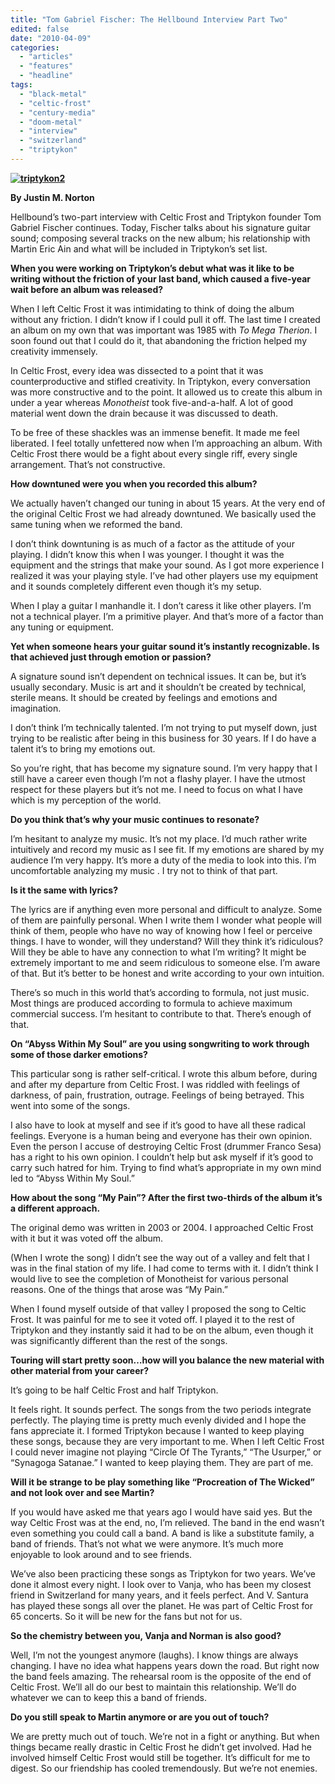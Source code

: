 ```yaml
---
title: "Tom Gabriel Fischer: The Hellbound Interview Part Two"
edited: false
date: "2010-04-09"
categories:
  - "articles"
  - "features"
  - "headline"
tags:
  - "black-metal"
  - "celtic-frost"
  - "century-media"
  - "doom-metal"
  - "interview"
  - "switzerland"
  - "triptykon"
---
```


**[![triptykon2](http://www.hellbound.ca/wp-content/uploads/2010/04/triptykon2.jpg "triptykon2")](http://www.hellbound.ca/wp-content/uploads/2010/04/triptykon2.jpg)**

**By Justin M. Norton**

Hellbound’s two-part interview with Celtic Frost and Triptykon founder Tom Gabriel Fischer continues. Today, Fischer talks about his signature guitar sound; composing several tracks on the new album; his relationship with Martin Eric Ain and what will be included in Triptykon’s set list.

**When you were working on Triptykon’s debut what was it like to be writing without the friction of your last band, which caused a five-year wait before an album was released?**

When I left Celtic Frost it was intimidating to think of doing the album without any friction. I didn’t know if I could pull it off. The last time I created an album on my own that was important was 1985 with _To Mega Therion_. I soon found out that I could do it, that abandoning the friction helped my creativity immensely.

In Celtic Frost, every idea was dissected to a point that it was counterproductive and stifled creativity. In Triptykon, every conversation was more constructive and to the point. It allowed us to create this album in under a year whereas _Monotheist_ took five-and-a-half. A lot of good material went down the drain because it was discussed to death.

To be free of these shackles was an immense benefit. It made me feel liberated. I feel totally unfettered now when I’m approaching an album. With Celtic Frost there would be a fight about every single riff, every single arrangement. That’s not constructive.

**How downtuned were you when you recorded this album?**

We actually haven’t changed our tuning in about 15 years. At the very end of the original Celtic Frost we had already downtuned. We basically used the same tuning when we reformed the band.

I don’t think downtuning is as much of a factor as the attitude of your playing. I didn’t know this when I was younger. I thought it was the equipment and the strings that make your sound. As I got more experience I realized it was your playing style. I’ve had other players use my equipment and it sounds completely different even though it’s my setup.

When I play a guitar I manhandle it. I don’t caress it like other players. I’m not a technical player. I’m a primitive player. And that’s more of a factor than any tuning or equipment.

**Yet when someone hears your guitar sound it’s instantly recognizable. Is that achieved just through emotion or passion?**

A signature sound isn’t dependent on technical issues. It can be, but it’s usually secondary. Music is art and it shouldn’t be created by technical, sterile means. It should be created by feelings and emotions and imagination.

I don’t think I’m technically talented. I’m not trying to put myself down, just trying to be realistic after being in this business for 30 years. If I do have a talent it’s to bring my emotions out.

So you’re right, that has become my signature sound. I’m very happy that I still have a career even though I’m not a flashy player. I have the utmost respect for these players but it’s not me. I need to focus on what I have which is my perception of the world.

**Do you think that’s why your music continues to resonate?**

I’m hesitant to analyze my music. It’s not my place. I’d much rather write intuitively and record my music as I see fit. If my emotions are shared by my audience I’m very happy. It’s more a duty of the media to look into this. I’m uncomfortable analyzing my music . I try not to think of that part.

**Is it the same with lyrics?**

The lyrics are if anything even more personal and difficult to analyze. Some of them are painfully personal. When I write them I wonder what people will think of them, people who have no way of knowing how I feel or perceive things. I have to wonder, will they understand? Will they think it’s ridiculous? Will they be able to have any connection to what I’m writing? It might be extremely important to me and seem ridiculous to someone else. I’m aware of that. But it’s better to be honest and write according to your own intuition.

There’s so much in this world that’s according to formula, not just music. Most things are produced according to formula to achieve maximum commercial success. I’m hesitant to contribute to that. There’s enough of that.

**On “Abyss Within My Soul” are you using songwriting to work through some of those darker emotions?**

This particular song is rather self-critical. I wrote this album before, during and after my departure from Celtic Frost. I was riddled with feelings of darkness, of pain, frustration, outrage. Feelings of being betrayed. This went into some of the songs.

I also have to look at myself and see if it’s good to have all these radical feelings. Everyone is a human being and everyone has their own opinion. Even the person I accuse of destroying Celtic Frost (drummer Franco Sesa) has a right to his own opinion. I couldn’t help but ask myself if it’s good to carry such hatred for him. Trying to find what’s appropriate in my own mind led to “Abyss Within My Soul.”

**How about the song “My Pain”? After the first two-thirds of the album it’s a different approach.**

The original demo was written in 2003 or 2004. I approached Celtic Frost with it but it was voted off the album.

(When I wrote the song) I didn’t see the way out of a valley and felt that I was in the final station of my life. I had come to terms with it. I didn’t think I would live to see the completion of Monotheist for various personal reasons. One of the things that arose was “My Pain.”

When I found myself outside of that valley I proposed the song to Celtic Frost. It was painful for me to see it voted off. I played it to the rest of Triptykon and they instantly said it had to be on the album, even though it was significantly different than the rest of the songs.

**Touring will start pretty soon…how will you balance the new material with other material from your career?**

It’s going to be half Celtic Frost and half Triptykon.

It feels right. It sounds perfect. The songs from the two periods integrate perfectly. The playing time is pretty much evenly divided and I hope the fans appreciate it. I formed Triptykon because I wanted to keep playing these songs, because they are very important to me. When I left Celtic Frost I could never imagine not playing “Circle Of The Tyrants,” “The Usurper,” or “Synagoga Satanae.” I wanted to keep playing them. They are part of me.

**Will it be strange to be play something like “Procreation of The Wicked” and not look over and see Martin?**

If you would have asked me that years ago I would have said yes. But the way Celtic Frost was at the end, no, I’m relieved. The band in the end wasn’t even something you could call a band. A band is like a substitute family, a band of friends. That’s not what we were anymore. It’s much more enjoyable to look around and to see friends.

We’ve also been practicing these songs as Triptykon for two years. We’ve done it almost every night. I look over to Vanja, who has been my closest friend in Switzerland for many years, and it feels perfect. And V. Santura has played these songs all over the planet. He was part of Celtic Frost for 65 concerts. So it will be new for the fans but not for us.

**So the chemistry between you, Vanja and Norman is also good?**

Well, I’m not the youngest anymore (laughs). I know things are always changing. I have no idea what happens years down the road. But right now the band feels amazing. The rehearsal room is the opposite of the end of Celtic Frost. We’ll all do our best to maintain this relationship. We’ll do whatever we can to keep this a band of friends.

**Do you still speak to Martin anymore or are you out of touch?**

We are pretty much out of touch. We’re not in a fight or anything. But when things became really drastic in Celtic Frost he didn’t get involved. Had he involved himself Celtic Frost would still be together. It’s difficult for me to digest. So our friendship has cooled tremendously. But we’re not enemies.
